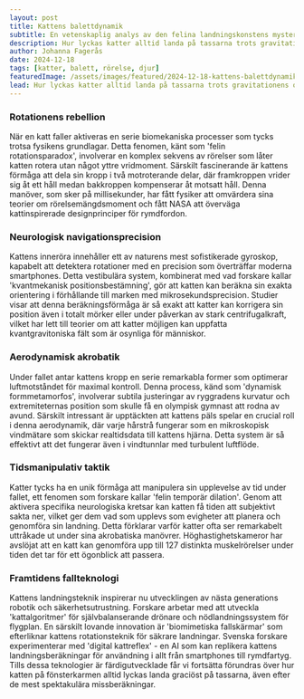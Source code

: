 ```yaml
---
layout: post
title: Kattens balettdynamik
subtitle: En vetenskaplig analys av den felina landningskonstens mysterier
description: Hur lyckas katter alltid landa på tassarna trots gravitationens obevekliga lagar? Genom biomekanik, fysik och neurologisk forskning avslöjar vi hemligheten bakom den perfekta kattlandningen.
author: Johanna Fagerås
date: 2024-12-18
tags: [katter, balett, rörelse, djur]
featuredImage: /assets/images/featured/2024-12-18-kattens-balettdynamik.jpeg
lead: Hur lyckas katter alltid landa på tassarna trots gravitationens obevekliga lagar? Genom biomekanik, fysik och neurologisk forskning avslöjar vi hemligheten bakom den perfekta kattlandningen.
---
```


### Rotationens rebellion

När en katt faller aktiveras en serie biomekaniska processer som tycks trotsa fysikens grundlagar. Detta fenomen, känt som 'felin rotationsparadox', involverar en komplex sekvens av rörelser som låter katten rotera utan något yttre vridmoment. Särskilt fascinerande är kattens förmåga att dela sin kropp i två motroterande delar, där framkroppen vrider sig åt ett håll medan bakkroppen kompenserar åt motsatt håll. Denna manöver, som sker på millisekunder, har fått fysiker att omvärdera sina teorier om rörelsemängdsmoment och fått NASA att överväga kattinspirerade designprinciper för rymdfordon.

### Neurologisk navigationsprecision

Kattens inneröra innehåller ett av naturens mest sofistikerade gyroskop, kapabelt att detektera rotationer med en precision som överträffar moderna smartphones. Detta vestibulära system, kombinerat med vad forskare kallar 'kvantmekanisk positionsbestämning', gör att katten kan beräkna sin exakta orientering i förhållande till marken med mikrosekundsprecision. Studier visar att denna beräkningsförmåga är så exakt att katter kan korrigera sin position även i totalt mörker eller under påverkan av stark centrifugalkraft, vilket har lett till teorier om att katter möjligen kan uppfatta kvantgravitoniska fält som är osynliga för människor.

### Aerodynamisk akrobatik

Under fallet antar kattens kropp en serie remarkabla former som optimerar luftmotståndet för maximal kontroll. Denna process, känd som 'dynamisk formmetamorfos', involverar subtila justeringar av ryggradens kurvatur och extremiteternas position som skulle få en olympisk gymnast att rodna av avund. Särskilt intressant är upptäckten att kattens päls spelar en crucial roll i denna aerodynamik, där varje hårstrå fungerar som en mikroskopisk vindmätare som skickar realtidsdata till kattens hjärna. Detta system är så effektivt att det fungerar även i vindtunnlar med turbulent luftflöde.

### Tidsmanipulativ taktik

Katter tycks ha en unik förmåga att manipulera sin upplevelse av tid under fallet, ett fenomen som forskare kallar 'felin temporär dilation'. Genom att aktivera specifika neurologiska kretsar kan katten få tiden att subjektivt sakta ner, vilket ger dem vad som upplevs som evigheter att planera och genomföra sin landning. Detta förklarar varför katter ofta ser remarkabelt uttråkade ut under sina akrobatiska manövrer. Höghastighetskameror har avslöjat att en katt kan genomföra upp till 127 distinkta muskelrörelser under tiden det tar för ett ögonblick att passera.

### Framtidens fallteknologi

Kattens landningsteknik inspirerar nu utvecklingen av nästa generations robotik och säkerhetsutrustning. Forskare arbetar med att utveckla 'kattalgoritmer' för självbalanserande drönare och nödlandningssystem för flygplan. En särskilt lovande innovation är 'biomimetiska fallskärmar' som efterliknar kattens rotationsteknik för säkrare landningar. Svenska forskare experimenterar med 'digital kattreflex' - en AI som kan replikera kattens landningsberäkningar för användning i allt från smartphones till rymdfartyg. Tills dessa teknologier är färdigutvecklade får vi fortsätta förundras över hur katten på fönsterkarmen alltid lyckas landa graciöst på tassarna, även efter de mest spektakulära missberäkningar.
